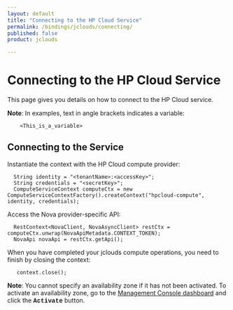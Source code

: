 ```yaml
---
layout: default
title: "Connecting to the HP Cloud Service"
permalink: /bindings/jclouds/connecting/
published: false
product: jclouds

---
```

# Connecting to the HP Cloud Service

This page gives you details on how to connect to the HP Cloud service.

<b>Note</b>: In examples, text in angle brackets indicates a variable:

        <This_is_a_variable>

<h2 id="ConnectingtotheService">Connecting to the Service</h2>

Instantiate the context with the HP Cloud compute provider:

      String identity = "<tenantName>:<accessKey>";  
      String credentials = "<secretKey>";  
      ComputeServiceContext computeCtx = new ComputeServiceContextFactory().createContext("hpcloud-compute", identity, credentials);  

Access the Nova provider-specific API:

      RestContext<NovaClient, NovaAsyncClient> restCtx = computeCtx.unwrap(NovaApiMetadata.CONTEXT_TOKEN);
      NovaApi novaApi = restCtx.getApi();

When you have completed your jclouds compute operations, you need to finish by closing the context:

       context.close(); 

<b>Note</b>: You cannot specify an availability zone if it has not been activated.  To activate an availability zone, go to the [Management Console dashboard](https://console.hpcloud.com/) and click the <font face="courier"><strong>Activate</font></strong> button.

